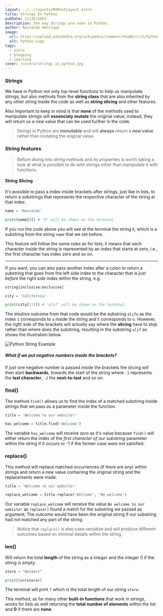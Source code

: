 ```yaml
---
layout: ../../layouts/MdPostLayout.astro
title: Strings In Python
pubDate: 11/28/2003
description: The way Strings are seen in Python.
author: Reinaldo Henrique
image:
  url: https://upload.wikimedia.org/wikipedia/commons/thumb/c/c3/Python-logo-notext.svg/640px-Python-logo-notext.svg.png
  alt: Python Logo
tags:
  - astro
  - blogging
  - learning
cover: /covers/strings_in_python.jpg
---
```


### Strings

We have in Python not only top-level functions to help us manipulate strings, but also methods from the **string class** that are also inherited by any other string inside the code as well as **string slicing** and other features.

Also important to keep in mind is that **none** of the methods used to manipulate _strings_ will **essencialy mutate** the original value; instead, they will return us a new value that can be used further in the code.

> Strings in Python are **immutable** and will **always** return a **new value** rather than mutating the original value.

### String features

> Before diving into string methods and its properties is worth taking a look at what is possible to do with strings other than manipulate it with functions.

#### String Slicing

It's possible to pass a index inside brackets after strings, just like in lists, to return a substrings that represents the respective character of the string at that index.

```python
name = 'Reinaldo'

print(name[0]) # 'R' will be shown on the terminal.
```

If you run the code above you will see at the terminal the string `R`, which is a substring from the string `name` that we set before.

This feature will follow the same rules as for lists; it means that each character inside the string is represented by an index that starts at zero, i.e., the first character has index zero and so on.

---

If you want, you can also pass another index after a _colon_ to return a substring that goes from the left side index to the character that is _just before_ the right side index within the string, e.g.

```python
string[inclusive:exclusive]
```

```python
city = 'California'

print(city[1:5]) # 'alif' will be shown on the terminal.
```

The intuitive outcome from that code would be the substring `alifo` as the index `1` corresponds to `a` inside the string and `5` corresponds to `o`.
However, the right side of the brackets will actually say where the **slicing** have to stop rather than where does the substring, resulting in the substring `alif` as shows the illustration below.

![Python String Example](/assets/strings-asset-1.svg "Python")

##### What if we put _negative numbers_ inside the brackets?

If _just_ one negative number is passed inside the brackets the slicing will then start **backwards**, towards the start of the string where `-1` represents the **last character**, `-2` the **next-to-last** and so on.

### find()

The method `find()` allows us to find the index of a matched substring inside strings that we pass as a parameter inside the function.

```python
title = 'Welcome to our website!'

has_welcome = title.find('Welcome')
```

The variable `has_welcome` will receive _zero_ as it's value because `find()` will either return the index of the _first character of our substring_ parameter within the string if it occurs or -1 if the former case were not satisfied.

### replace()

This method will replace matched occurrences (if there are any) within strings and return a new value containing the original string and the replacements were made.

```python
title = 'Welcome to our website!'

replace_welcome = title.replace('Welcome', 'Be welcome')
```

Our variable `replace_welcome` will receive the value `Be welcome to our website!` as `replace()` found a match for the substring we passed as argument; The outcome would have been the original string if our substring had not matched any part of the string.

> Notice that `replace()` is also case sensitive and will produce different outcomes based on minimal details within the string.

### len()

Will return the total **length** of the string as a _integer_ and the integer 0 if the string is empty.

```python
store = "Walmart"

print(len(store))
```

The terminal will print `7` which is the total length of our string `store`.

This method, as for many other **built-in functions** that work in strings, works for lists as well returning the **total number of elements** within the list and **0** if there are **none**.
